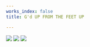 ```yaml
---
works_index: false
title: G'd UP FROM THE FEET UP

---
```

<div id="social-grid">
<a href="https://www.linkedin.com/in/gsous/" target="_blank"><img class="social-icon" src="/upload/linkedin-light.svg"></a>
<a href="https://www.instagram.com/gabe.css" target="_blank"><img class="social-icon" src="/upload/instagram-light.svg"></a>
<a href="https://www.twitter.com/gabedotcss" target="_blank"><img class="social-icon" src="/upload/twitter-light.svg"></a>
</div>

